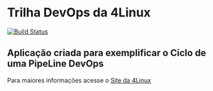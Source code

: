 # Trilha DevOps da 4Linux

<!-- Altere a Flag abaixo com sua URL do Travis -->
[![Build Status](https://travis-ci.org/jonhknows/DevOpsLab-HelloWorld.svg?branch=master)](https://travis-ci.org/jonhknows/DevOpsLab-HelloWorld)

## Aplicação criada para exemplificar o Ciclo de uma PipeLine DevOps


Para maiores informações acesse o [Site da 4Linux](https://www.4linux.com.br/cursos/devops)
